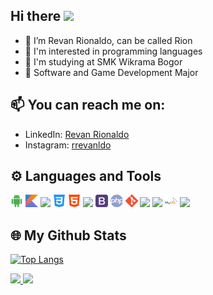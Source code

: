 ## Hi there <img src="https://raw.githubusercontent.com/MartinHeinz/MartinHeinz/master/wave.gif" height="20px">

- 👋 I’m Revan Rionaldo, can be called Rion
- 👀 I'm interested in programming languages
- 🌱 I'm studying at SMK Wikrama Bogor
- 💞️ Software and Game Development Major

## 📫 You can reach me on:
- LinkedIn: [Revan Rionaldo](https://id.linkedin.com/in/revan-rionaldo-1b3ab021b/)
- Instagram: [rrevanldo](https://www.instagram.com/rrevanldo/)

## ⚙️ Languages and Tools

<p align="left"> 
    <code><img height="20" src="https://github.com/inialdan/inialdan/blob/master/assets/images/android.png"></code>
    <code><img height="20" src="https://github.com/inialdan/inialdan/blob/master/assets/images/kotlin.png"></code>
    <code><img height="20" src="https://www.kindpng.com/picc/m/355-3557482_flutter-logo-png-transparent-png.png"></code>
    <code><img height="20" src="https://github.com/inialdan/inialdan/blob/master/assets/images/css-3.png"></code>
    <code><img height="20" src="https://github.com/inialdan/inialdan/blob/master/assets/images/html-5.png"></code>
    <code><img height="20" src="https://img.icons8.com/color/48/000000/javascript.png"></code>
    <code><img height="20" src="https://github.com/inialdan/inialdan/blob/master/assets/images/bootstrap.png"></code>
    <code><img height="20" src="https://github.com/inialdan/inialdan/blob/master/assets/images/php.png"></code>
    <code><img height="20" src="https://github.com/inialdan/inialdan/blob/master/assets/images/git.png"></code>
    <code><img height="20" src="https://upload.wikimedia.org/wikipedia/commons/thumb/9/9a/Laravel.svg/75px-Laravel.svg.png"></code>
    <code><img height="20" src="https://cdn-icons-png.flaticon.com/512/6132/6132222.png"></code>
    <code><img height="20" src="https://raw.githubusercontent.com/devicons/devicon/master/icons/mysql/mysql-original-wordmark.svg"></code>
    <code><img height="20" src="https://www.vectorlogo.zone/logos/figma/figma-icon.svg"></code>
</p>


## 🌐 My Github Stats

[![Top Langs](https://github-readme-stats.vercel.app/api/top-langs/?username=imrion&layout=compact&theme=tokyonight)](https://github.com/imrion/github-readme-stats)

<a href="https://github.com/imrion">
  <img height="150em" src="https://github-readme-stats.vercel.app/api?username=imrion&theme=tokyonight&show_icons=true"/>
</a>

<a href="https://github.com/imrion">
  <img height="150em" src="https://streak-stats.demolab.com/?user=imrion&theme=tokyonight"/>
</a>
